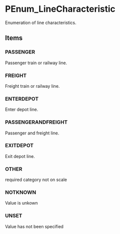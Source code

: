 # PEnum_LineCharacteristic

Enumeration of line characteristics.
<!-- end of short definition -->

## Items

### PASSENGER
Passenger train or railway line.

### FREIGHT
Freight train or railway line.

### ENTERDEPOT
Enter depot line.

### PASSENGERANDFREIGHT
Passenger and freight line.

### EXITDEPOT
Exit depot line.

### OTHER
required category not on scale

### NOTKNOWN
Value is unkown

### UNSET
Value has not been specified
